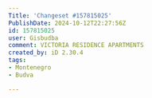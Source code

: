 ```yaml
---
Title: 'Changeset #157815025'
PublishDate: 2024-10-12T22:27:56Z
id: 157815025
user: Gisbudba
comment: VICTORIA RESIDENCE APARTMENTS
created_by: iD 2.30.4
tags:
- Montenegro
- Budva

---
```

